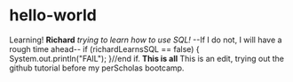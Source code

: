 # hello-world
Learning!
**Richard** *trying to learn how to use SQL!*
--If I do not, I will have a rough time ahead--
if (richardLearnsSQL == false) {
  System.out.println("FAIL");
 }//end if.
 **This is all**
This is an edit, trying out the github tutorial before my perScholas bootcamp.
